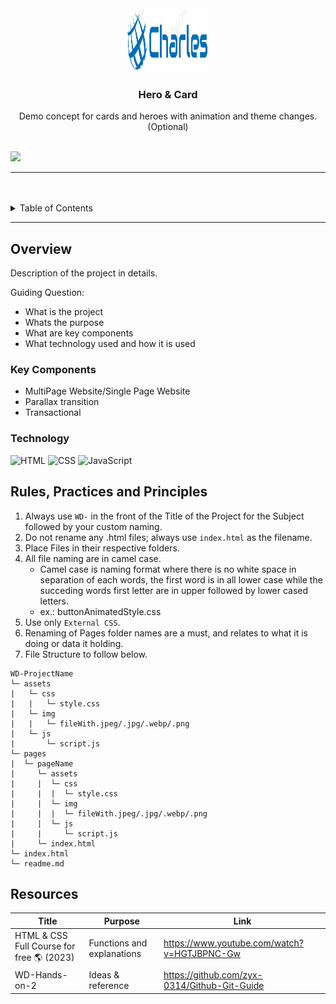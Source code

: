 <a name="readme-top">

<br/>

<br />
<div align="center">
  <a href="https://github.com/Iconiq2">
  <!-- TODO: If you want to add logo or banner you can add it here -->
    <img src="./assets/img/Logo.png" alt="Logo" width="130" height="100">
  </a>
<!-- TODO: Change Title to the name of the title of your Project -->
  <h3 align="center">Hero & Card</h3>
</div>
<!-- TODO: Make a short description -->
<div align="center">
  Demo concept for cards and heroes with animation and theme changes. (Optional)
</div>

<br />

<!-- TODO: Change the zyx-0314 into your github username  -->
<!-- TODO: Change the WD-Template-Project into the same name of your folder -->

![](https://visit-counter.vercel.app/counter.png?page=iconiq2/WD-HANDS-ON-2)

---

<br />
<br />

<!-- TODO: If you want to add more layers for your readme -->
<details>
  <summary>Table of Contents</summary>
  <ol>
    <li>
      <a href="#overview">Overview</a>
      <ol>
        <li>
          <a href="#key-components">Key Components</a>
        </li>
        <li>
          <a href="#technology">Technology</a>
        </li>
      </ol>
    </li>
    <li>
      <a href="#rule,-practices-and-principles">Rules, Practices and Principles</a>
    </li>
    <li>
      <a href="#resources">Resources</a>
    </li>
  </ol>
</details>

---

## Overview

<!-- TODO: To be changed -->
<!-- The following are just sample -->

Description of the project in details.

Guiding Question:

- What is the project
- Whats the purpose
- What are key components
- What technology used and how it is used

### Key Components

<!-- TODO: List of Key Components -->
<!-- The following are just sample -->

- MultiPage Website/Single Page Website
- Parallax transition
- Transactional

### Technology

<!-- TODO: List of Technology Used -->

![HTML](https://img.shields.io/badge/HTML-E34F26?style=for-the-badge&logo=html5&logoColor=white)
![CSS](https://img.shields.io/badge/CSS-1572B6?style=for-the-badge&logo=css3&logoColor=white)
![JavaScript](https://img.shields.io/badge/JavaScript-F7DF1E?style=for-the-badge&logo=javascript&logoColor=white)

## Rules, Practices and Principles

1. Always use `WD-` in the front of the Title of the Project for the Subject followed by your custom naming.
2. Do not rename any .html files; always use `index.html` as the filename.
3. Place Files in their respective folders.
4. All file naming are in camel case.
   - Camel case is naming format where there is no white space in separation of each words, the first word is in all lower case while the succeding words first letter are in upper followed by lower cased letters.
   - ex.: buttonAnimatedStyle.css
5. Use only `External CSS`.
6. Renaming of Pages folder names are a must, and relates to what it is doing or data it holding.
7. File Structure to follow below.

```
WD-ProjectName
└─ assets
|   └─ css
|   |   └─ style.css
|   └─ img
|   |   └─ fileWith.jpeg/.jpg/.webp/.png
|   └─ js
|       └─ script.js
└─ pages
|  └─ pageName
|     └─ assets
|     |  └─ css
|     |  |  └─ style.css
|     |  └─ img
|     |  |  └─ fileWith.jpeg/.jpg/.webp/.png
|     |  └─ js
|     |     └─ script.js
|     └─ index.html
└─ index.html
└─ readme.md
```

## Resources

<!-- TODO: Add References -->

| Title                                     | Purpose                    | Link                                         |
| ----------------------------------------- | -------------------------- | -------------------------------------------- |
| HTML & CSS Full Course for free 🌎 (2023) | Functions and explanations | https://www.youtube.com/watch?v=HGTJBPNC-Gw  |
| WD-Hands-on-2                             | Ideas & reference          | https://github.com/zyx-0314/Github-Git-Guide |
